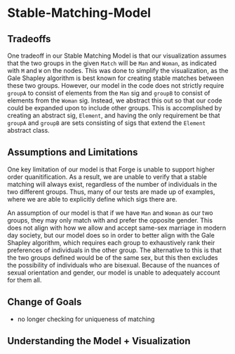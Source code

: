 # Stable-Matching-Model

## Tradeoffs 
One tradeoff in our Stable Matching Model is that our visualization assumes 
that the two groups in the given `Match` will be `Man` and `Woman`, as 
indicated with `M` and `W` on the nodes. This was done to simplify the 
visualization, as the Gale Shapley algorithm is best known for creating stable
matches between these two groups. However, our model in the code does not 
strictly require `groupA` to consist of elements from the `Man` sig
and `groupB` to consist of elements from the `Woman` sig. Instead, we abstract
this out so that our code could be expanded upon to include other groups. This
is accomplished by creating an abstract sig, `Element`, and having the only 
requirement be that `groupA` and `groupB` are sets consisting of sigs that 
extend the `Element` abstract class.

## Assumptions and Limitations
One key limitation of our model is that Forge is unable to support higher 
order quanitification. As a result, we are unable to verify that a stable 
matching will always exist, regardless of the number of individuals in the
two different groups. Thus, many of our tests are made up of examples, where 
we are able to explicitly define which sigs there are. 

An assumption of our model is that if we have `Man` and `Woman` as our two 
groups, they may only match with and prefer the opposite gender. This does not 
align with how we allow and accept same-sex marriage in modern day society, 
but our model does so in order to better align with the Gale Shapley algorithm,
which requires each group to exhaustively rank their preferences of individuals
in the other group. The alternative to this is that the two groups defined 
would be of the same sex, but this then excludes the possibility of individuals
who are bisexual. Because of the nuances of sexual orientation and gender, our 
model is unable to adequately account for them all.

## Change of Goals
- no longer checking for uniqueness of matching

## Understanding the Model + Visualization